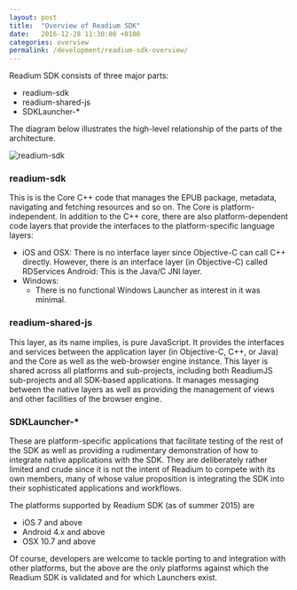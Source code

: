```yaml
---
layout: post
title:  "Overview of Readium SDK"
date:   2016-12-28 11:30:00 +0100
categories: overview
permalink: /development/readium-sdk-overview/
---
```


Readium SDK consists of three major parts:

- readium-sdk
- readium-shared-js
- SDKLauncher-*

The diagram below illustrates the high-level relationship of the parts of the architecture.

![readium-sdk](/assets/images/readium-sdk.png)

### readium-sdk

This is is the Core C++ code that manages the EPUB package, metadata, navigating and fetching resources and so on. The Core is platform-independent. In addition to the C++ core, there are also platform-dependent code layers that provide the interfaces to the platform-specific language layers:

- iOS and OSX: There is no interface layer since Objective-C can call C++ directly. However, there is an interface layer (in Objective-C) called RDServices
Android: This is the Java/C JNI layer.
- Windows:
    - There is no functional Windows Launcher as interest in it was minimal.

### readium-shared-js

This layer, as its name implies, is pure JavaScript. It provides the interfaces and services between the application layer (in Objective-C, C++, or Java) and the Core as well as the web-browser engine instance. This layer is shared across all platforms and sub-projects, including both ReadiumJS sub-projects and all SDK-based applications. It manages messaging between the native layers as well as providing the management of views and other facilities of the browser engine.

### SDKLauncher-*

These are platform-specific applications that facilitate testing of the rest of the SDK as well as providing a rudimentary demonstration of how to integrate native applications with the SDK. They are deliberately rather limited and crude since it is not the intent of Readium to compete with its own members, many of whose value proposition is integrating the SDK into their sophisticated applications and workflows.

The platforms supported by Readium SDK (as of summer 2015) are

- iOS 7 and above
- Android 4.x and above
- OSX 10.7 and above

Of course, developers are welcome to tackle porting to and integration with other platforms, but the above are the only platforms against which the Readium SDK is validated and for which Launchers exist.
